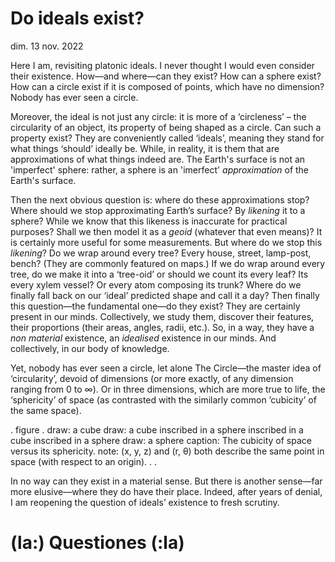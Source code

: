 # Do ideals exist?
dim. 13 nov. 2022

Here I am, revisiting platonic ideals. I never thought I would even consider their existence. How—and where—can they exist? How can a sphere exist? How can a circle exist if it is composed of points, which have no dimension? Nobody has ever seen a circle.

Moreover, the ideal is not just any circle: it is more of a ‘circleness’ – the circularity of an object, its property of being shaped as a circle. Can such a property exist?
They are conveniently called ‘ideals’, meaning they stand for what things ‘should’ ideally be. While, in reality, it is them that are approximations of what things indeed are. The Earth's surface is not an 'imperfect' sphere: rather, a sphere is an 'imerfect' _approximation_ of the Earth's surface.

Then the next obvious question is: where do these approximations stop? Where should we stop approximating Earth’s surface? By _likening_ it to a sphere? While we know that this likeness is inaccurate for practical purposes? Shall we then model it as a _geoid_ (whatever that even means)? It is certainly more useful for some measurements. But where do we stop this _likening_? Do we wrap around every tree? Every house, street, lamp-post, bench? (They are commonly featured on maps.) If we do wrap around every tree, do we make it into a ‘tree-oid’ or should we count its every leaf? Its every xylem vessel? Or every atom composing its trunk?
Where do we finally fall back on our ‘ideal’ predicted shape and call it a day? Then finally this question—the fundamental one—do they exist?  They are certainly present in our minds. Collectively, we study them, discover their features, their proportions (their areas, angles, radii, etc.). So, in a way, they have a _non material_ existence, an _idealised_ existence in our minds. And collectively, in our body of knowledge.

Yet, nobody has ever seen a circle, let alone The Circle—the master idea of ‘circularity’, devoid of dimensions (or more exactly, of any dimension ranging from 0 to ∞). Or in three dimensions, which are more true to life, the ‘sphericity’ of space (as contrasted with the similarly common ’cubicity’ of the same space).

. figure .
draw: a cube
draw: a cube inscribed in a sphere inscribed in a cube inscribed in a sphere
draw: a sphere
caption: The cubicity of space versus its sphericity.
note: (x, y, z) and (r, θ) both describe the same point in space (with respect to an origin).
.        .

In no way can they exist in a material sense. But there is another sense—far more elusive—where they do have their place. Indeed, after years of denial, I am reopening the question of ideals’ existence to fresh scrutiny.

# (la:) Questiones (:la)
